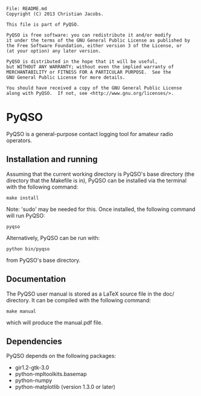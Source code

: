     File: README.md
    Copyright (C) 2013 Christian Jacobs.

    This file is part of PyQSO.

    PyQSO is free software: you can redistribute it and/or modify
    it under the terms of the GNU General Public License as published by
    the Free Software Foundation, either version 3 of the License, or
    (at your option) any later version.

    PyQSO is distributed in the hope that it will be useful,
    but WITHOUT ANY WARRANTY; without even the implied warranty of
    MERCHANTABILITY or FITNESS FOR A PARTICULAR PURPOSE.  See the
    GNU General Public License for more details.

    You should have received a copy of the GNU General Public License
    along with PyQSO.  If not, see <http://www.gnu.org/licenses/>.

PyQSO
=====

PyQSO is a general-purpose contact logging tool for amateur radio operators.

Installation and running
------------------------

Assuming that the current working directory is PyQSO's base directory (the directory that the Makefile is in), PyQSO can be installed via the terminal with the following command:

   `make install`

Note: 'sudo' may be needed for this. Once installed, the following command will run PyQSO:
   
   `pyqso`

Alternatively, PyQSO can be run with:

   `python bin/pyqso`

from PyQSO's base directory.

Documentation
-------------

The PyQSO user manual is stored as a LaTeX source file in the doc/ directory. It can be compiled with the following command:

   `make manual`

which will produce the manual.pdf file.

Dependencies
------------

PyQSO depends on the following packages:

* gir1.2-gtk-3.0
* python-mpltoolkits.basemap
* python-numpy
* python-matplotlib (version 1.3.0 or later)

